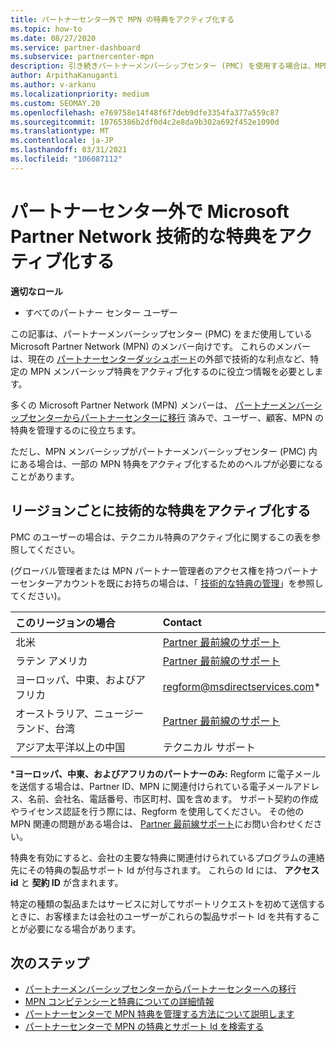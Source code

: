 ```yaml
---
title: パートナーセンター外で MPN の特典をアクティブ化する
ms.topic: how-to
ms.date: 08/27/2020
ms.service: partner-dashboard
ms.subservice: partnercenter-mpn
description: 引き続きパートナーメンバーシップセンター (PMC) を使用する場合は、MPN テクニカルサポートの特典をアクティブ化して特典のサポート Id を提供するために、お問い合わせ先に関するページをご覧ください。
author: ArpithaKanuganti
ms.author: v-arkanu
ms.localizationpriority: medium
ms.custom: SEOMAY.20
ms.openlocfilehash: e769758e14f48f6f7deb9dfe3354fa377a559c87
ms.sourcegitcommit: 10765386b2df0d4c2e8da9b302a692f452e1090d
ms.translationtype: MT
ms.contentlocale: ja-JP
ms.lasthandoff: 03/31/2021
ms.locfileid: "106087112"
---
```

# <a name="activate-microsoft-partner-network-technical-benefits-outside-of-partner-center"></a>パートナーセンター外で Microsoft Partner Network 技術的な特典をアクティブ化する


**適切なロール**

- すべてのパートナー センター ユーザー

この記事は、パートナーメンバーシップセンター (PMC) をまだ使用している Microsoft Partner Network (MPN) のメンバー向けです。 これらのメンバーは、現在の [パートナーセンターダッシュボード](https://partner.microsoft.com/dashboard)の外部で技術的な利点など、特定の MPN メンバーシップ特典をアクティブ化するのに役立つ情報を必要とします。

多くの Microsoft Partner Network (MPN) メンバーは、 [パートナーメンバーシップセンターからパートナーセンターに移行](prepare-pmc-pc-migration.md) 済みで、ユーザー、顧客、MPN の特典を管理するのに役立ちます。

ただし、MPN メンバーシップがパートナーメンバーシップセンター (PMC) 内にある場合は、一部の MPN 特典をアクティブ化するためのヘルプが必要になることがあります。

## <a name="activate-technical-benefits-by-region"></a>リージョンごとに技術的な特典をアクティブ化する

PMC のユーザーの場合は、テクニカル特典のアクティブ化に関するこの表を参照してください。

(グローバル管理者または MPN パートナー管理者のアクセス権を持つパートナーセンターアカウントを既にお持ちの場合は、「 [技術的な特典の管理](manage-your-partner-network-benefits.md#manage-technical-benefits)」を参照してください)。

|このリージョンの場合  | Contact |
|:--------|:------------|
|北米  | [Partner 最前線のサポート](https://partner.microsoft.com/support?issueid=300-0042)  |
|ラテン アメリカ  | [Partner 最前線のサポート](https://partner.microsoft.com/support?issueid=300-0042)  |
|ヨーロッパ、中東、およびアフリカ  | [regform@msdirectservices.com](mailto:regform@msdirectservices.com)*  |
|オーストラリア、ニュージーランド、台湾  | [Partner 最前線のサポート](https://partner.microsoft.com/support?issueid=300-0042)  |
|アジア太平洋以上の中国  | テクニカル サポート  |

\***ヨーロッパ、中東、およびアフリカのパートナーのみ:** Regform に電子メールを送信する場合は、Partner ID、MPN に関連付けられている電子メールアドレス、名前、会社名、電話番号、市区町村、国を含めます。 サポート契約の作成やライセンス認証を行う際には、Regform を使用してください。 その他の MPN 関連の問題がある場合は、 [Partner 最前線サポート](https://partner.microsoft.com/support?issueid=300-0042)にお問い合わせください。

特典を有効にすると、会社の主要な特典に関連付けられているプログラムの連絡先にその特典の製品サポート Id が付与されます。 これらの Id には、 **アクセス id** と **契約 ID** が含まれます。 

特定の種類の製品またはサービスに対してサポートリクエストを初めて送信するときに、お客様または会社のユーザーがこれらの製品サポート Id を共有することが必要になる場合があります。

## <a name="next-steps"></a>次のステップ

- [パートナーメンバーシップセンターからパートナーセンターへの移行](prepare-pmc-pc-migration.md)
- [MPN コンピテンシーと特典についての詳細情報](learn-about-competencies.md)
- [パートナーセンターで MPN 特典を管理する方法について説明します](manage-your-partner-network-benefits.md)
- [パートナーセンターで MPN の特典とサポート Id を検索する](mpn-find-benefits.md)
